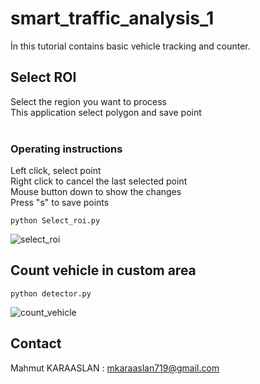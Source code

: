 # smart_traffic_analysis_1

İn this tutorial contains basic vehicle tracking and counter.

## Select ROI
  
Select the region you want to process <br/>
This application select polygon and save point <br/>
<br/>
### Operating instructions
Left click, select point<br/>
Right click to cancel the last selected point<br/>
Mouse button down to show the changes<br/>
Press "s" to save points<br/>

```
python Select_roi.py
```
![select_roi](https://github.com/KARAASLAN-AI/smart_traffic_analysis_1/blob/main/image%202022-02-13%2021-59-19.gif)
## Count vehicle in custom area

```
python detector.py
```
![count_vehicle](https://github.com/KARAASLAN-AI/smart_traffic_analysis_1/blob/main/show_img%202022-02-13%2021-59-37.gif)

## Contact

Mahmut KARAASLAN : mkaraaslan719@gmail.com
